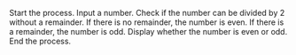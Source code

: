 Start the process.
Input a number.
Check if the number can be divided by 2 without a remainder.
If there is no remainder, the number is even.
If there is a remainder, the number is odd.
Display whether the number is even or odd.
End the process.
